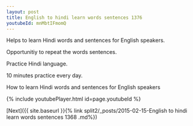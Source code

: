 ```yaml
---
layout: post
title: English to hindi learn words sentences 1376 
youtubeId: mnMbtIFmomQ
---
```

 
 
Helps to learn Hindi words and sentences for English speakers.

Opportunitiy to repeat the words sentences. 

Practice Hindi language. 
 
10 minutes practice every day. 
 
How to learn Hindi words and sentences for English speakers 
 
{% include youtubePlayer.html id=page.youtubeId %}
 
 
[Next]({{ site.baseurl }}{% link  split2/_posts/2015-02-15-English to hindi learn words sentences 1368 .md%})
 
